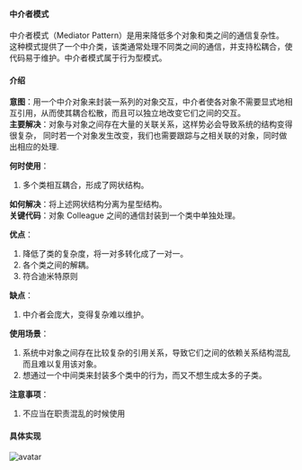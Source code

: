 #### 中介者模式
中介者模式（Mediator Pattern）是用来降低多个对象和类之间的通信复杂性。
这种模式提供了一个中介类，该类通常处理不同类之间的通信，并支持松耦合，使代码易于维护。中介者模式属于行为型模式。

#### 介绍
**意图**：用一个中介对象来封装一系列的对象交互，中介者使各对象不需要显式地相互引用，从而使其耦合松散，而且可以独立地改变它们之间的交互。    
**主要解决**：对象与对象之间存在大量的关联关系，这样势必会导致系统的结构变得很复杂，
同时若一个对象发生改变，我们也需要跟踪与之相关联的对象，同时做出相应的处理.

**何时使用**：
1. 多个类相互耦合，形成了网状结构。 

**如何解决**：将上述网状结构分离为星型结构。    
**关键代码**：对象 Colleague 之间的通信封装到一个类中单独处理。 

**优点**：
1. 降低了类的复杂度，将一对多转化成了一对一。
2. 各个类之间的解耦。
3. 符合迪米特原则
     
**缺点**：
1. 中介者会庞大，变得复杂难以维护。

**使用场景**： 
1. 系统中对象之间存在比较复杂的引用关系，导致它们之间的依赖关系结构混乱而且难以复用该对象。
2. 想通过一个中间类来封装多个类中的行为，而又不想生成太多的子类。

**注意事项**：
1. 不应当在职责混乱的时候使用


#### 具体实现
![avatar](https://www.runoob.com/wp-content/uploads/2014/08/mediator_pattern_uml_diagram.jpg)
